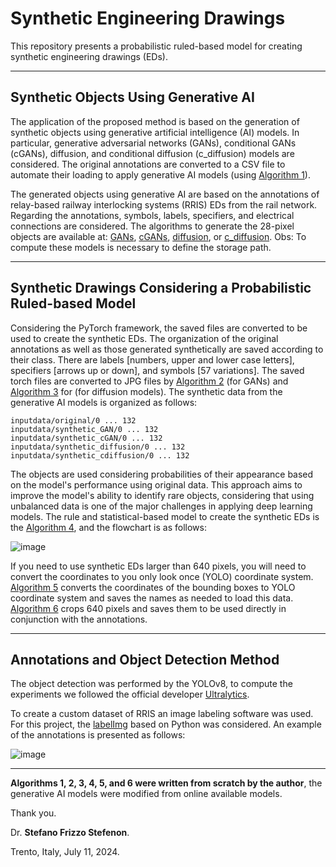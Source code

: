 # Synthetic Engineering Drawings

This repository presents a probabilistic ruled-based model for creating synthetic engineering drawings (EDs). 

---

## Synthetic Objects Using Generative AI

The application of the proposed method is based on the generation of synthetic objects using generative artificial intelligence (AI) models. In particular, generative adversarial networks (GANs), conditional GANs (cGANs), diffusion, and conditional diffusion (c_diffusion) models are considered. The original annotations are converted to a CSV file to automate their loading to apply generative AI models (using [Algorithm 1](https://github.com/SFStefenon/synthetic_ED/blob/main/Colabs/save_CSV_file_from_images_annotated.ipynb)).

The generated objects using generative AI are based on the annotations of relay-based railway interlocking systems (RRIS) EDs from the rail network. Regarding the annotations,  symbols, labels, specifiers, and electrical connections are considered. The algorithms to generate the 28-pixel objects are available at:
[GANs](https://github.com/SFStefenon/synthetic_ED/blob/main/Colabs/gans.ipynb), 
[cGANs](https://github.com/SFStefenon/synthetic_ED/blob/main/Colabs/c_gans.ipynb), 
[diffusion](https://github.com/SFStefenon/synthetic_ED/blob/main/Colabs/diffusion_m2.ipynb), or 
[c_diffusion](https://github.com/SFStefenon/synthetic_ED/blob/main/Colabs/c_difussion.ipynb). Obs: To compute these models is necessary to define the storage path.

---

## Synthetic Drawings Considering a Probabilistic Ruled-based Model

Considering the PyTorch framework, the saved files are converted to be used to create the synthetic EDs. The organization of the original annotations as well as those generated synthetically are saved according to their class. There are labels [numbers, upper and lower case letters], specifiers [arrows up or down], and symbols [57 variations]. The saved torch files are converted to JPG files by [Algorithm 2](https://github.com/SFStefenon/synthetic_ED/blob/main/Colabs/c_gan_convert_to_jpg.ipynb) (for GANs) and [Algorithm 3](https://github.com/SFStefenon/synthetic_ED/blob/main/Colabs/c_diffusion_convert_to_jpg.ipynb) for (for diffusion models). The synthetic data from the generative AI models is organized as follows:
```
inputdata/original/0 ... 132
inputdata/synthetic_GAN/0 ... 132
inputdata/synthetic_cGAN/0 ... 132
inputdata/synthetic_diffusion/0 ... 132
inputdata/synthetic_cdiffusion/0 ... 132
```

The objects are used considering probabilities of their appearance based on the model's performance using original data. This approach aims to improve the model's ability to identify rare objects, considering that using unbalanced data is one of the major challenges in applying deep learning models. The rule and statistical-based model to create the synthetic EDs is the [Algorithm 4](https://github.com/SFStefenon/synthetic_ED/blob/main/Colabs/synthetic_EDs.ipynb), and the flowchart is as follows:

![image](https://github.com/SFStefenon/synthetic_ED/assets/88292916/6377cc69-2606-4940-8b45-8cc3494283b9)

If you need to use synthetic EDs larger than 640 pixels, you will need to convert the coordinates to you only look once (YOLO) coordinate system. [Algorithm 5](https://github.com/SFStefenon/synthetic_ED/blob/main/Colabs/save_640_640_BBs_for_YOLO.ipynb) converts the coordinates of the bounding boxes to YOLO coordinate system and saves the names as needed to load this data. [Algorithm 6](https://github.com/SFStefenon/synthetic_ED/blob/main/Colabs/save_640_640_slide_window_for_YOLO.ipynb) crops 640 pixels and saves them to be used directly in conjunction with the annotations.

---

## Annotations and Object Detection Method

The object detection was performed by the YOLOv8, to compute the experiments we followed the official developer [Ultralytics](https://github.com/ultralytics/ultralytics).

To create a custom dataset of RRIS an image labeling software was used. For this project, the [labelImg](https://github.com/heartexlabs/labelImg) based on Python was considered. An example of the annotations is presented as follows:

![image](https://github.com/SFStefenon/synthetic_ED/assets/88292916/5484c24f-65e2-4b41-b052-450772162d01)



---

**Algorithms 1, 2, 3, 4, 5, and 6 were written from scratch by the author**, the generative AI models were modified from online available models.

Thank you.

Dr. **Stefano Frizzo Stefenon**.

Trento, Italy, July 11, 2024.
